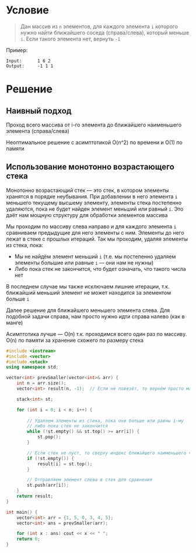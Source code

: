 # Условие

> Дан массив из `n` элементов, для каждого элемента `i` которого нужно найти ближайшего соседа (справа/слева), который меньше `i`. Если такого элемента нет, вернуть `-1`

Пример:

```
Input:		1 6 2
Output:		-1 1 1
```
# Решение
## Наивный подход

Проход всего массива от i-го элемента до ближайшего наименьшего элемента (справа/слева)

Неоптимальное решение с асимптотикой O(n^2) по времени и O(1) по памяти
## Использование монотонно возрастающего стека

Монотонно возрастающий стек — это стек, в котором элементы хранятся в порядке неубывания. При добавлении в него элемента `i` меньшего текущему высшему элементу, элементы стека постепенно удаляются, пока не будет найден элемент меньший или равный `i`. Это даёт нам мощную структуру для обработки элементов массива

Мы проходим по массиву слева направо и для каждого элемента `i` сравниваем предыдущие для него элементы с ним. Элементы до него лежат в стеке с прошлых итераций. Так мы проходим, удаляя элементы из стека, пока:
- Мы не найдём элемент меньший `i` (т.е. мы постепенно удаляем элементы большие или равные `i` — они нам не нужны) 
- Либо пока стек не закончится, что будет означать, что такого числа нет

В последнем случае мы также исключаем лишние итерации, т.к. ближайший меньший элемент не может находится за элементом больше `i`

Далее решение для ближайшего меньшего элемента слева. Для подобной задачи справа, нам просто нужно идти справа налево (как в манге)

Асимптотика лучше — O(n) т.к. проходимся всего один раз по массиву. O(n) по памяти за хранение схожего по размеру стека

```c++
#include <iostream>
#include <vector>
#include <stack>
using namespace std;

vector<int> prevSmaller(vector<int>& arr) {
	int n = arr.size();
	vector<int> result(n, -1);	// Если не повезёт, то вернём просто массив -1

	stack<int> st;

	for (int i = 0; i < n; i++) {
		
		// Удаляем элементы из стека, пока они больше или равны i-му
		// либо пока стек не закончится
		while (!st.empty() && st.top() >= arr[i]) {
			st.pop();
		}

		// Если стек не пуст, то сверху индекс ближайшего наименьшего числа
		if (!st.empty()) {
			result[i] = st.top();
		}

		// Отправляем элемент слева в стек для сравнения
		st.push(arr[i]);
	}
	return result;
}

int main() {
	vector<int> arr = {1, 5, 0, 3, 4, 5};
	vector<int> ans = prevSmaller(arr);

	for (int x : ans) cout << x << " ";
	return 0;
}
```

